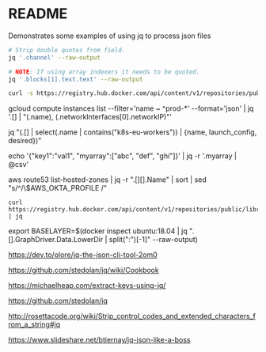 # README
Demonstrates some examples of using jq to process json files

```sh
# Strip double quotes from field.
jq '.channel' --raw-output
```

```sh
# NOTE: If using array indexers it needs to be quoted. 
jq '.blocks[1].text.text' --raw-output
```


```sh
curl -s https://registry.hub.docker.com/api/content/v1/repositories/public/library/bash/tags | jq    
```



gcloud compute instances list --filter='name ~ ^prod-*' --format='json' | jq '.[] | "\(.name), \(.networkInterfaces[0].networkIP)"'



jq "(.[] | select(.name | contains(\"k8s-eu-workers\")) | {name, launch_config, desired})" 

echo '{"key1":"val1", "myarray":["abc", "def", "ghi"]}' | jq -r '.myarray | @csv'

aws route53 list-hosted-zones | jq -r ".[][].Name" | sort | sed "s/^/\\$AWS_OKTA_PROFILE /"

	curl https://registry.hub.docker.com/api/content/v1/repositories/public/library/bash/tags | jq

export BASELAYER=$(docker inspect ubuntu:18.04 | jq ".[].GraphDriver.Data.LowerDir | split(\":\")[-1]" --raw-output)

https://dev.to/olore/jq-the-json-cli-tool-2om0

https://github.com/stedolan/jq/wiki/Cookbook

https://michaelheap.com/extract-keys-using-jq/

https://github.com/stedolan/jq

http://rosettacode.org/wiki/Strip_control_codes_and_extended_characters_from_a_string#jq


https://www.slideshare.net/btiernay/jq-json-like-a-boss

